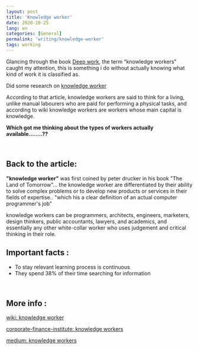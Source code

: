 ```yaml
---
layout: post
title: 'Knowledge worker'
date: 2020-10-25
lang: en
categories: [General]
permalink: 'writing/knowledge-worker'
tags: working 
---
```



Glancing through the book [Deep work](https://www.amazon.com/gp/product/1455586692/ref=as_li_tl?ie=UTF8&camp=1789&creative=9325&creativeASIN=1455586692&linkCode=as2&tag=daveads-20&linkId=383da9e80b4b22401dcdef4c58418841), the term "knowledge workers" caught my attention, this is something i do without actually knowing what kind of work it is classified as.

Did some research on [knowledge worker](https://corporatefinanceinstitute.com/resources/knowledge/other/knowledge-workers/)

According to that article, knowledge workers are said to think for a living, unlike manual labourers who are paid for performing a physical tasks, and according to wiki knowledge workers are workers whose main capital is knowledge.

**Which got me thinking about the types of workers actually available........??**


<br>

## Back to the article:

**"knowledge worker"** was first coined by peter drucker in
his book "The Land of Tomorrow"...  the knowledge worker are differentiated by their ability to solve complex problems or to develop new products or services in their fields of expertise.. "which his a clear definition of an actual computer programmer's job"


knowledge workers can be programmers, architects, engineers, marketers, design thinkers, public accountants, lawyers, and academics, and essentially any other white-collar worker who uses judgement and critical thinking in their role.
 

## Important facts :

* To stay relevant learning process is continuous
* They spend 38% of their time searching for information
<br>

## More info :

[wiki: knowledge worker](https://en.wikipedia.org/wiki/Knowledge_worker)

[corporate-finance-institute: knowledge workers](https://corporatefinanceinstitute.com/resources/knowledge/other/knowledge-workers/)

[medium: knowledge workers](https://medium.com/snipply/knowledge-workers-information-life-cycles-and-content-silos-oh-my-a4263eed427)



